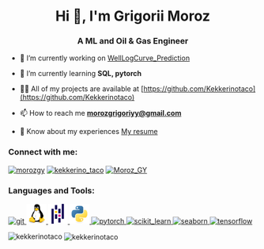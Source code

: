 <h1 align="center">Hi 👋, I'm Grigorii Moroz</h1>
<h3 align="center">A ML and Oil & Gas Engineer</h3>

- 🔭 I’m currently working on [WellLogCurve_Prediction]([https://github.com/Kekkerinotaco/WellLogCurve_Prediction](https://github.com/Kekkerinotaco/Learning_SeismicData.git))

- 🌱 I’m currently learning **SQL, pytorch**

- 👨‍💻 All of my projects are available at [https://github.com/Kekkerinotaco](https://github.com/Kekkerinotaco)

- 📫 How to reach me **morozgrigoriyy@gmail.com**

- 📄 Know about my experiences [My resume](https://drive.google.com/file/d/1PQZGamitNMD-tP4RGksQwta_dfx_OEyE/view?usp=share_link)

<h3 align="left">Connect with me:</h3>
<p align="left">
<a href="https://linkedin.com/in/morozgy" target="blank"><img align="center" src="https://raw.githubusercontent.com/rahuldkjain/github-profile-readme-generator/master/src/images/icons/Social/linked-in-alt.svg" alt="morozgy" height="30" width="40" /></a>
<a href="https://instagram.com/kekkerino_taco" target="blank"><img align="center" src="https://raw.githubusercontent.com/rahuldkjain/github-profile-readme-generator/master/src/images/icons/Social/instagram.svg" alt="kekkerino_taco" height="30" width="40" /></a>
<a href="https://t.me/Moroz_GY" target="blank"><img align="center" src="https://upload.wikimedia.org/wikipedia/commons/8/82/Telegram_logo.svg" alt="Moroz_GY" height="30" width="40" /></a>
</p>
<h3 align="left">Languages and Tools:</h3>
<p align="left"> <a href="https://git-scm.com/" target="_blank" rel="noreferrer"> <img src="https://www.vectorlogo.zone/logos/git-scm/git-scm-icon.svg" alt="git" width="40" height="40"/> </a> <a href="https://www.linux.org/" target="_blank" rel="noreferrer"> <img src="https://raw.githubusercontent.com/devicons/devicon/master/icons/linux/linux-original.svg" alt="linux" width="40" height="40"/> </a> <a href="https://pandas.pydata.org/" target="_blank" rel="noreferrer"> <img src="https://raw.githubusercontent.com/devicons/devicon/2ae2a900d2f041da66e950e4d48052658d850630/icons/pandas/pandas-original.svg" alt="pandas" width="40" height="40"/> </a> <a href="https://www.python.org" target="_blank" rel="noreferrer"> <img src="https://raw.githubusercontent.com/devicons/devicon/master/icons/python/python-original.svg" alt="python" width="40" height="40"/> </a> <a href="https://pytorch.org/" target="_blank" rel="noreferrer"> <img src="https://www.vectorlogo.zone/logos/pytorch/pytorch-icon.svg" alt="pytorch" width="40" height="40"/> </a> <a href="https://scikit-learn.org/" target="_blank" rel="noreferrer"> <img src="https://upload.wikimedia.org/wikipedia/commons/0/05/Scikit_learn_logo_small.svg" alt="scikit_learn" width="40" height="40"/> </a> <a href="https://seaborn.pydata.org/" target="_blank" rel="noreferrer"> <img src="https://seaborn.pydata.org/_images/logo-mark-lightbg.svg" alt="seaborn" width="40" height="40"/> </a> <a href="https://www.tensorflow.org" target="_blank" rel="noreferrer"> <img src="https://www.vectorlogo.zone/logos/tensorflow/tensorflow-icon.svg" alt="tensorflow" width="40" height="40"/> </a> </p>

<p><img align="left" src="https://github-readme-stats.vercel.app/api/top-langs?username=kekkerinotaco&show_icons=true&locale=en&layout=compact" alt="kekkerinotaco" /></p>

<p>&nbsp;<img align="center" src="https://github-readme-stats.vercel.app/api?username=kekkerinotaco&show_icons=true&locale=en" alt="kekkerinotaco" /></p>

